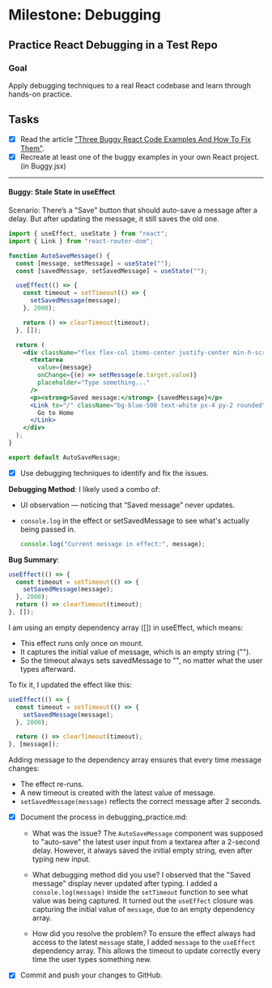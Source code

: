 # Milestone: Debugging

## Practice React Debugging in a Test Repo

### Goal

Apply debugging techniques to a real React codebase and learn through hands-on practice.

## Tasks

- [x] Read the article ["Three Buggy React Code Examples And How To Fix Them"](https://css-tricks.com/three-buggy-react-code-examples-and-how-to-fix-them/).
- [x] Recreate at least one of the buggy examples in your own React project. (in Buggy.jsx)

-----------------------------------------------------------

#### Buggy: Stale State in useEffect

Scenario: There’s a "Save" button that should auto-save a message after a delay. But after updating the message, it still saves the old one.

```jsx
import { useEffect, useState } from "react";
import { Link } from "react-router-dom";

function AutoSaveMessage() {
  const [message, setMessage] = useState("");
  const [savedMessage, setSavedMessage] = useState("");

  useEffect(() => {
    const timeout = setTimeout(() => {
      setSavedMessage(message);
    }, 2000);

    return () => clearTimeout(timeout);
  }, []);

  return (
    <div className="flex flex-col items-center justify-center min-h-screen p-4 bg-gray-100">
      <textarea
        value={message}
        onChange={(e) => setMessage(e.target.value)}
        placeholder="Type something..."
      />
      <p><strong>Saved message:</strong> {savedMessage}</p>
      <Link to="/" className="bg-blue-500 text-white px-4 py-2 rounded">
        Go to Home
      </Link>
    </div>
  );
}

export default AutoSaveMessage;
```

- [x] Use debugging techniques to identify and fix the issues.

**Debugging Method**:
I likely used a combo of:

- UI observation — noticing that “Saved message” never updates.
- `console.log` in the effect or setSavedMessage to see what's actually being passed in.

  ```js
  console.log("Current message in effect:", message);
  ```

**Bug Summary**:

```jsx
useEffect(() => {
  const timeout = setTimeout(() => {
    setSavedMessage(message);
  }, 2000);
  return () => clearTimeout(timeout);
}, []);
```

I am using  an empty dependency array ([]) in useEffect, which means:

- This effect runs only once on mount.
- It captures the initial value of message, which is an empty string ("").
- So the timeout always sets savedMessage to "", no matter what the user types afterward.

To fix it, I updated the effect like this:

```jsx
useEffect(() => {
  const timeout = setTimeout(() => {
    setSavedMessage(message);
  }, 2000);

  return () => clearTimeout(timeout);
}, [message]);
```

Adding message to the dependency array ensures that every time message changes:

- The effect re-runs.
- A new timeout is created with the latest value of message.
- `setSavedMessage(message)` reflects the correct message after 2 seconds.

- [x] Document the process in debugging_practice.md:
  - What was the issue?
    The `AutoSaveMessage` component was supposed to "auto-save" the latest user input from a textarea after a 2-second delay. However, it always saved the initial empty string, even after typing new input.

  - What debugging method did you use?
    I observed that the "Saved message" display never updated after typing. I added a `console.log(message)` inside the `setTimeout` function to see what value was being captured. It turned out the `useEffect` closure was capturing the initial value of `message`, due to an empty dependency array.

  - How did you resolve the problem?
    To ensure the effect always had access to the latest `message` state, I added `message` to the `useEffect` dependency array. This allows the timeout to update correctly every time the user types something new.

- [x] Commit and push your changes to GitHub.
